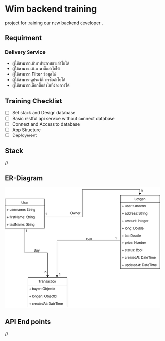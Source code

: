 # Wim backend training
project for training our new backend developer .

## Requirment 
### Delivery Service
 - ผู้ใช้สามารถเข้ามาประกาศขายลำไยได้
 - ผู้ใช้สามารถเข้ามาหาซื้อลำไยได้
 - ผู้ใช้สามารถ Filter ข้อมูลได้
 - ผู้ใช้สามารถดูประวัติการซื้อลำไยได้
 - ผู้ใช้สามารถเลือกซื้อลำไยที่ต้องการได้

## Training Checklist 
 - [ ] Set stack and Design database
 - [ ] Basic restful api service without connect database
 - [ ] Connect and Access to database
 - [ ] App Structure
 - [ ] Deployment
 
## Stack
//

## ER-Diagram
![Alt text](ER/Longen-ER.png?raw=true "Title")


## API End points
//
